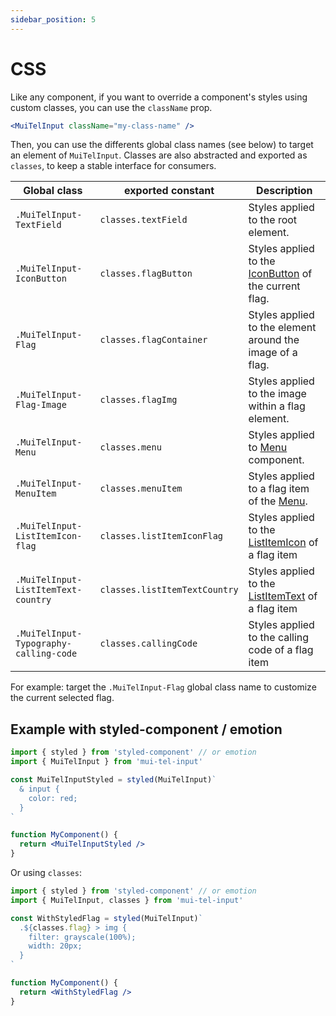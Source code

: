 ```yaml
---
sidebar_position: 5
---
```


# CSS

Like any component, if you want to override a component's styles using custom classes, you can use the `className` prop.

```jsx
<MuiTelInput className="my-class-name" />
```

Then, you can use the differents global class names (see below) to target an element of `MuiTelInput`.
Classes are also abstracted and exported as `classes`, to keep a stable interface for consumers.

| 	Global class                          | exported constant           | Description                                                                                            |
|----------------------------------------|-----------------------------|--------------------------------------------------------------------------------------------------------|
| `.MuiTelInput-TextField`               | `classes.textField`         | 	Styles applied to the root element.                                                                   |
| `.MuiTelInput-IconButton`              | `classes.flagButton`        | 	Styles applied to the [IconButton](https://mui.com/material-ui/api/icon-button/) of the current flag. |
| `.MuiTelInput-Flag`                    | `classes.flagContainer`     | 	Styles applied to the element around the image of a flag.                                             |
| `.MuiTelInput-Flag-Image`              | `classes.flagImg`           | 	Styles applied to the image within a flag element.                                                    |
| `.MuiTelInput-Menu`                    | `classes.menu`              | 	Styles applied to [Menu](https://mui.com/material-ui/api/menu/) component.                            |
| `.MuiTelInput-MenuItem`                | `classes.menuItem`          | 	Styles applied to a flag item of the [Menu](https://mui.com/material-ui/api/menu/).                   |
| `.MuiTelInput-ListItemIcon-flag`       | `classes.listItemIconFlag`  | 	Styles applied to the [ListItemIcon](https://mui.com/material-ui/api/list-item-icon/) of a flag item  |
| `.MuiTelInput-ListItemText-country`    | `classes.listItemTextCountry` | 	Styles applied to the [ListItemText](https://mui.com/material-ui/api/list-item-text/) of a flag item  |
| `.MuiTelInput-Typography-calling-code` | `classes.callingCode`       | 	Styles applied to the calling code of a flag item                                                     |

For example: target the `.MuiTelInput-Flag` global class name to customize the current selected flag.

## Example with styled-component / emotion

```jsx
import { styled } from 'styled-component' // or emotion
import { MuiTelInput } from 'mui-tel-input'

const MuiTelInputStyled = styled(MuiTelInput)`
  & input {
    color: red;
  }
`

function MyComponent() {
  return <MuiTelInputStyled />
}
```

Or using `classes`:

```jsx
import { styled } from 'styled-component' // or emotion
import { MuiTelInput, classes } from 'mui-tel-input'

const WithStyledFlag = styled(MuiTelInput)`
  .${classes.flag} > img {
    filter: grayscale(100%);
    width: 20px;
  }
`

function MyComponent() {
  return <WithStyledFlag />
}
```